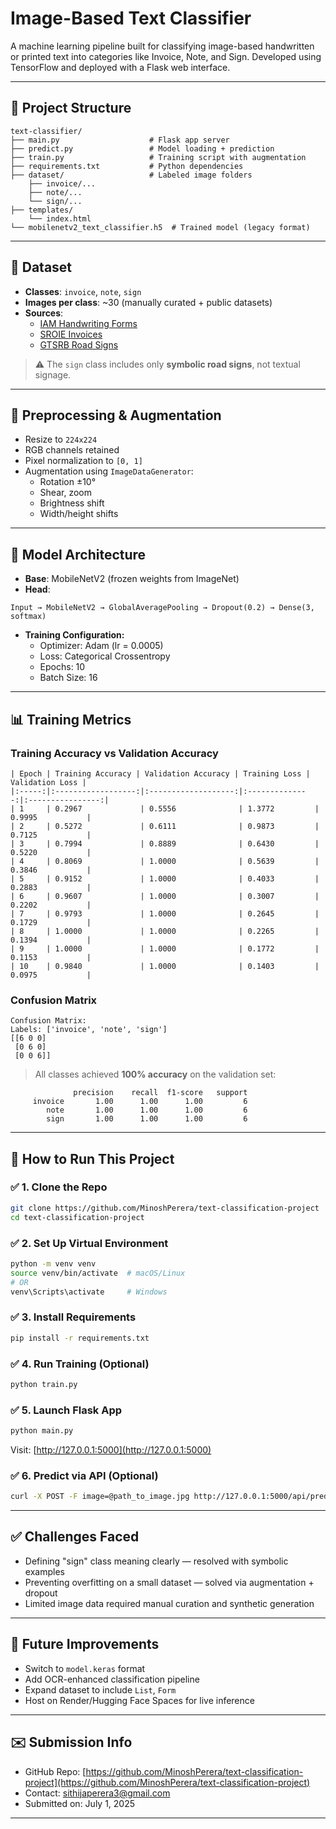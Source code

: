 # Image-Based Text Classifier

A machine learning pipeline built for classifying image-based handwritten or printed text into categories like Invoice, Note, and Sign. Developed using TensorFlow and deployed with a Flask web interface.

---

## 📂 Project Structure

```
text-classifier/
├── main.py                    # Flask app server
├── predict.py                 # Model loading + prediction
├── train.py                   # Training script with augmentation
├── requirements.txt           # Python dependencies
├── dataset/                   # Labeled image folders
    ├── invoice/...
    ├── note/...
    └── sign/...
├── templates/       
    └── index.html
└── mobilenetv2_text_classifier.h5  # Trained model (legacy format)
```

---

## 🧪 Dataset

- **Classes**: `invoice`, `note`, `sign`
- **Images per class**: \~30 (manually curated + public datasets)
- **Sources**:
  - [IAM Handwriting Forms](https://www.kaggle.com/datasets/naderabdalghani/iam-handwritten-forms-dataset)
  - [SROIE Invoices](https://www.kaggle.com/datasets/urbikn/sroie-datasetv2)
  - [GTSRB Road Signs](https://www.kaggle.com/datasets/daniildeltsov/traffic-signs-gtsrb-plus-162-custom-classes)

> ⚠️ The `sign` class includes only **symbolic road signs**, not textual signage.

---

## 🧼 Preprocessing & Augmentation

- Resize to `224x224`
- RGB channels retained
- Pixel normalization to `[0, 1]`
- Augmentation using `ImageDataGenerator`:
  - Rotation ±10°
  - Shear, zoom
  - Brightness shift
  - Width/height shifts

---

## 🧠 Model Architecture

- **Base**: MobileNetV2 (frozen weights from ImageNet)
- **Head**:

```text
Input → MobileNetV2 → GlobalAveragePooling → Dropout(0.2) → Dense(3, softmax)
```

- **Training Configuration:**
  - Optimizer: Adam (lr = 0.0005)
  - Loss: Categorical Crossentropy
  - Epochs: 10
  - Batch Size: 16
  
---

## 📊 Training Metrics

### Training Accuracy vs Validation Accuracy

```
| Epoch | Training Accuracy | Validation Accuracy | Training Loss | Validation Loss |
|:-----:|:------------------:|:-------------------:|:--------------:|:----------------:|
| 1     | 0.2967             | 0.5556              | 1.3772         | 0.9995           |
| 2     | 0.5272             | 0.6111              | 0.9873         | 0.7125           |
| 3     | 0.7994             | 0.8889              | 0.6430         | 0.5220           |
| 4     | 0.8069             | 1.0000              | 0.5639         | 0.3846           |
| 5     | 0.9152             | 1.0000              | 0.4033         | 0.2883           |
| 6     | 0.9607             | 1.0000              | 0.3007         | 0.2202           |
| 7     | 0.9793             | 1.0000              | 0.2645         | 0.1729           |
| 8     | 1.0000             | 1.0000              | 0.2265         | 0.1394           |
| 9     | 1.0000             | 1.0000              | 0.1772         | 0.1153           |
| 10    | 0.9840             | 1.0000              | 0.1403         | 0.0975           |
```

### Confusion Matrix

```
Confusion Matrix:
Labels: ['invoice', 'note', 'sign']
[[6 0 0]
 [0 6 0]
 [0 0 6]]
```


> All classes achieved **100% accuracy** on the validation set:

```
              precision    recall  f1-score   support
     invoice       1.00      1.00      1.00         6
        note       1.00      1.00      1.00         6
        sign       1.00      1.00      1.00         6
```

---

## 🚀 How to Run This Project

### ✅ 1. Clone the Repo

```bash
git clone https://github.com/MinoshPerera/text-classification-project
cd text-classification-project
```

### ✅ 2. Set Up Virtual Environment

```bash
python -m venv venv
source venv/bin/activate  # macOS/Linux
# OR
venv\Scripts\activate     # Windows
```

### ✅ 3. Install Requirements

```bash
pip install -r requirements.txt
```

### ✅ 4. Run Training (Optional)

```bash
python train.py
```

### ✅ 5. Launch Flask App

```bash
python main.py
```

Visit: [http://127.0.0.1:5000](http://127.0.0.1:5000)

### ✅ 6. Predict via API (Optional)

```bash
curl -X POST -F image=@path_to_image.jpg http://127.0.0.1:5000/api/predict
```

---

## ✅ Challenges Faced

- Defining "sign" class meaning clearly — resolved with symbolic examples
- Preventing overfitting on a small dataset — solved via augmentation + dropout
- Limited image data required manual curation and synthetic generation

---

## 🔮 Future Improvements

- Switch to `model.keras` format
- Add OCR-enhanced classification pipeline
- Expand dataset to include `List`, `Form`
- Host on Render/Hugging Face Spaces for live inference

---

## ✉️ Submission Info

- GitHub Repo: [https://github.com/MinoshPerera/text-classification-project](https://github.com/MinoshPerera/text-classification-project)
- Contact: sithijaperera3@gmail.com
- Submitted on: July 1, 2025

---


